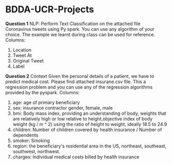 # BDDA-UCR-Projects
**Question 1**
NLP: Perform Text Classification on the attached file Coronavirus tweets using Py spark. You can use any algorithm of your choice. The example we learnt during class can be used for reference. 
Columns:
1) Location
2) Tweet At
3) Original Tweet
4) Label



**Question 2**
Context
Given the personal details of a patient, we have to predict medical cost. Please find attached insurane.csv file. This a regression problem and you can use any of the regression algorithms provided by the pyspark.
Columns:
1) age: age of primary beneficiary
2) sex: insurance contractor gender, female, male
3) bmi: Body mass index, providing an understanding of body, weights that are relatively high or low relative to height,objective index of body weight (kg / m ^ 2) using the ratio of height to weight, ideally 18.5 to 24.9
4) children: Number of children covered by health insurance / Number of dependents
5) smoker: Smoking
6) region: the beneficiary's residential area in the US, northeast, southeast, southwest, northwest.
7) charges: Individual medical costs billed by health insurance

